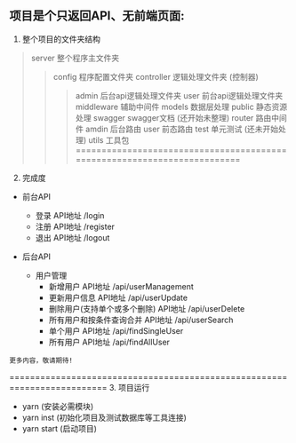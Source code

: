 ## 项目是个只返回API、无前端页面:

1. 整个项目的文件夹结构
>server 整个程序主文件夹
>>config 程序配置文件夹
>>controller 逻辑处理文件夹 (控制器)
>>>admin  后台api逻辑处理文件夹
>>>user  前台api逻辑处理文件夹
>>middleware 辅助中间件
>>models 数据层处理
>>public 静态资源处理
>>>swagger swagger文档 (还开始未整理)
>>router 路由中间件
>>>amdin 后台路由
>>>user 前态路由
>>test 单元测试 (还未开始处理)
>>utils 工具包
=========================================================================

2. 完成度
* 前台API
  * 登录  API地址 /login
  * 注册  API地址 /register
  * 退出  API地址 /logout

* 后台API
  * 用户管理
    * 新增用户 API地址 /api/userManagement
    * 更新用户信息 API地址 /api/userUpdate
    * 删除用户(支持单个或多个删除) API地址 /api/userDelete
    * 所有用户和按条件查询合并 API地址 /api/userSearch
    * 单个用户 API地址 /api/findSingleUser
    * 所有用户 API地址 /api/findAllUser

`更多内容，敬请期待!`

=========================================================================
3. 项目运行
  * yarn  (安装必需模块)
  * yarn inst (初始化项目及测试数据库等工具连接)
  * yarn start (启动项目)
